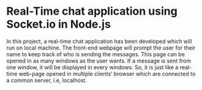 # Real-Time chat application using Socket.io in Node.js

In this project, a real-time chat application has been developed which will run on local machine.
The front-end webpage will prompt the user for their name to keep track of who is sending the messages. 
This page can be opened in as many windows as the user wants. If a message is sent from one window, it will be displayed in every windows. 
So, it is just like a real-time web-page opened in multiple clients’ browser which are connected to a common server, i.e, localhost.
